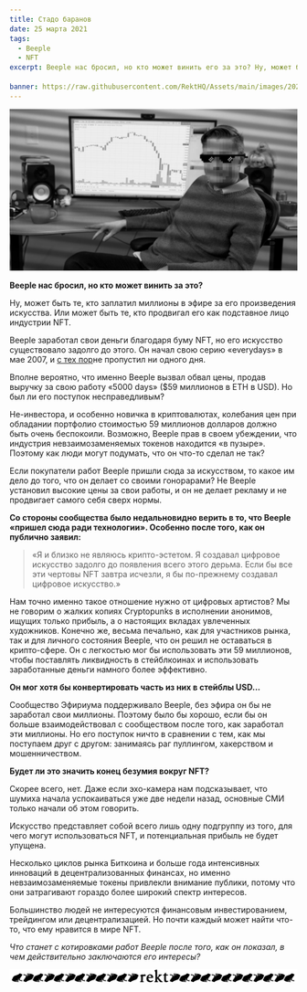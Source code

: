 ```yaml
---
title: Стадо баранов
date: 25 марта 2021
tags:
  - Beeple
  - NFT
excerpt: Beeple нас бросил, но кто может винить его за это? Ну, может быть те, кто заплатил миллионы в эфире за его произведения искусства. Или может быть те, кто продвигал его как подставное лицо индустрии NFT. Будет ли это значить конец безумия вокруг NFT? 

banner: https://raw.githubusercontent.com/RektHQ/Assets/main/images/2021/03/beep-header-2.png
---
```

![](https://raw.githubusercontent.com/RektHQ/Assets/main/images/2021/03/beep-header-2.png)

**Beeple нас бросил, но кто может винить за это?**

Ну, может быть те, кто заплатил миллионы в эфире за его произведения искусства. Или может быть те, кто продвигал его как подставное лицо индустрии NFT.

Beeple заработал свои деньги благодаря буму NFT, но его искусство существовало задолго до этого. Он начал свою серию «everydays» в мае 2007, и [с тех пор](https://www.vice.com/en/article/78g539/beeple-cgi-master-10-years-everydays-results)не пропустил ни одного дня. 

Вполне вероятно, что именно Beeple вызвал обвал цены, продав выручку за свою работу «5000 days» ($59 миллионов в ETH в USD). Но был ли его поступок несправедливым? 

Не-инвестора, и особенно новичка в криптовалютах, колебания цен при обладании портфолио стоимостью 59 миллионов долларов должно быть очень беспокоили. Возможно, Beeple прав в своем убеждении, что индустрия невзаимозаменяемых токенов находится «в пузыре». Поэтому как люди могут подумать, что он что-то сделал не так?

Если покупатели работ Beeple пришли сюда за искусством, то какое им дело до того, что он делает со своими гонорарами? Не Beeple установил высокие цены за свои работы, и он не делает рекламу и не продвигает самого себя сверх нормы.

**Со стороны сообщества было недальновидно верить в то, что Beeple «пришел сюда ради технологии». Особенно  после того, как он публично заявил:**

>«Я и близко не являюсь крипто-эстетом. Я создавал цифровое искусство задолго до появления всего этого дерьма. Если бы все эти чертовы NFT завтра исчезли, я бы по-прежнему создавал цифровое искусство.»

Нам точно именно такое отношение нужно от цифровых артистов? Мы не говорим о жалких копиях Cryptopunks в исполнении анонимов, ищущих только прибыль, а о настоящих вкладах увлеченных художников. Конечно же, весьма печально, как для участников рынка, так и для личного состояния Beeple, что он решил не оставаться в крипто-сфере. Он с легкостью мог бы использовать эти 59 миллионов, чтобы поставлять ликвидность в стейблкоинах и использовать заработанные деньги намного более эффективно.

**Он мог хотя бы конвертировать часть из них в стейблы USD...**

Сообщество Эфириума поддерживало Beeple, без эфира он бы не заработал свои миллионы. Поэтому было бы хорошо, если бы он больше взаимодействовал с сообществом после того, как заработал эти миллионы. Но его поступок ничто в сравнении с тем, как мы поступаем друг с другом: занимаясь раг пуллингом, хакерством и мошенничеством.

**Будет ли это значить конец безумия вокруг NFT?** 

Скорее всего, нет. Даже если эхо-камера нам подсказывает, что шумиха начала успокаиваться уже две недели назад, основные СМИ только начали об этом говорить. 

Искусство представляет собой всего лишь одну подгруппу из того, для чего могут использоваться NFT, и потенциальная прибыль не будет упущена.

Несколько циклов рынка Биткоина и больше года интенсивных инноваций в децентрализованных финансах, но именно невзаимозаменяемые токены привлекли внимание публики, потому что они затрагивают гораздо более широкий спектр интересов. 

Большинство людей не интересуются финансовым инвестированием, трейдингом или децентрализацией. Но почти каждый может найти что-то, что ему нравится в мире NFT.

_Что станет с котировками работ Beeple после того, как он показал, в чем действительно заключаются его интересы?_

![](https://raw.githubusercontent.com/RektHQ/Assets/main/images/2021/03/rekt-text-linebreak.png)


